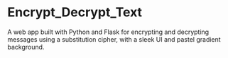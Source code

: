 # Encrypt_Decrypt_Text
A web app built with Python and Flask for encrypting and decrypting messages using a substitution cipher, with a sleek UI and pastel gradient background.

